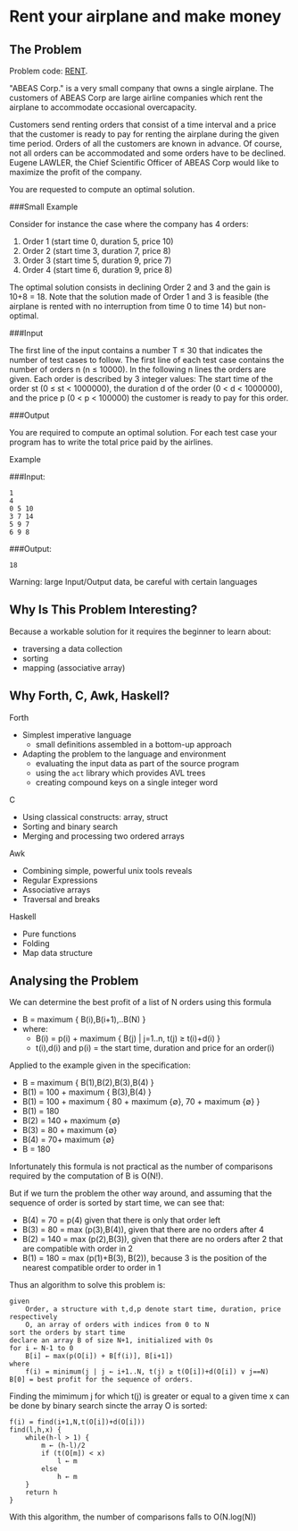 Rent your airplane and make money
=================================

The Problem
-----------

Problem code: [RENT](http://www.spoj.com/problems/RENT/).
 
"ABEAS Corp." is a very small company that owns a single airplane. The customers of ABEAS Corp are large airline companies which rent the airplane to accommodate occasional overcapacity.

Customers send renting orders that consist of a time interval and a price that the customer is ready to pay for renting the airplane during the given time period. Orders of all the customers are known in advance. Of course, not all orders can be accommodated and some orders have to be declined. Eugene LAWLER, the Chief Scientific Officer of ABEAS Corp would like to maximize the profit of the company.

You are requested to compute an optimal solution.

###Small Example

Consider for instance the case where the company has 4 orders:

1. Order 1 (start time 0, duration 5, price 10)
2. Order 2 (start time 3, duration 7, price 8)
3. Order 3 (start time 5, duration 9, price 7)
4. Order 4 (start time 6, duration 9, price 8)

The optimal solution consists in declining Order 2 and 3 and the gain is 10+8 = 18.
Note that the solution made of Order 1 and 3 is feasible (the airplane is rented with no interruption from time 0 to time 14) but non-optimal.

###Input

The first line of the input contains a number T ≤ 30 that indicates the number of test cases to follow. The first line of each test case contains the number of orders n (n ≤ 10000). In the following n lines the orders are given. Each order is described by 3 integer values: The start time of the order st (0 ≤ st < 1000000), the duration d of the order (0 < d < 1000000), and the price p (0 < p < 100000) the customer is ready to pay for this order.

###Output

You are required to compute an optimal solution. For each test case your program has to write the total price paid by the airlines.

Example

###Input:

    1
    4
    0 5 10
    3 7 14
    5 9 7
    6 9 8

###Output:

    18

Warning: large Input/Output data, be careful with certain languages

Why Is This Problem Interesting?
--------------------------------

Because a workable solution for it requires the beginner to learn about:

- traversing a data collection 
- sorting
- mapping (associative array)

Why Forth, C, Awk, Haskell?
------------------------

Forth
 
- Simplest imperative language
    - small definitions assembled in a bottom-up approach
- Adapting the problem to the language and environment
    - evaluating the input data as part of the source program
    - using the `act` library which provides AVL trees
    - creating compound keys on a single integer word

C

- Using classical constructs: array, struct
- Sorting and binary search
- Merging and processing two ordered arrays 

Awk

- Combining simple, powerful unix tools reveals
- Regular Expressions
- Associative arrays
- Traversal and breaks

Haskell

- Pure functions
- Folding
- Map data structure

Analysing the Problem
---------------------

We can determine the best profit of a list of N orders using this formula

- B = maximum { B(i),B(i+1),..B(N) }
- where:
    - B(i) = p(i) + maximum { B(j) | j=1..n, t(j) ≥ t(i)+d(i) }
    - t(i),d(i) and p(i) = the start time, duration and price for an order(i)

Applied to the example given in the specification:

- B = maximum { B(1),B(2),B(3),B(4) }
- B(1) = 100 + maximum { B(3),B(4) }
- B(1) = 100 + maximum { 80 + maximum {∅}, 70 + maximum {∅} }
- B(1) = 180
- B(2) = 140 + maximum {∅}
- B(3) = 80 + maximum {∅}
- B(4) = 70+ maximum {∅}
- B = 180

Infortunately this formula is not practical as the number of comparisons required by the computation of B is O(N!).

But if we turn the problem the other way around, and assuming that the sequence of order is sorted by start time, we can see that:

- B(4) = 70 = p(4) given that there is only that order left
- B(3) = 80 = max (p(3),B(4)), given that there are no orders after 4
- B(2) = 140 = max (p(2),B(3)), given that there are no orders after 2 that are compatible with order in 2
- B(1) = 180 = max (p(1)+B(3), B(2)), because 3 is the position of the nearest compatible order to order in 1  

Thus an algorithm to solve this problem is:

    given 
        Order, a structure with t,d,p denote start time, duration, price respectively
        O, an array of orders with indices from 0 to N
    sort the orders by start time
    declare an array B of size N+1, initialized with 0s
    for i ← N-1 to 0
        B[i] ← max(p(O[i]) + B[f(i)], B[i+1])
    where 
        f(i) = minimum(j | j ← i+1..N, t(j) ≥ t(O[i])+d(O[i]) ∨ j==N)
    B[0] = best profit for the sequence of orders.
    
Finding the mimimum j for which t(j) is greater or equal to a given time x can be done by binary search sincte the array O is sorted:

    f(i) = find(i+1,N,t(O[i])+d(O[i]))
    find(l,h,x) {
        while(h-l > 1) {
            m ← (h-l)/2 
            if (t(O[m]) < x)
                l ← m
            else
                h ← m
        }
        return h
    }

With this algorithm, the number of comparisons falls to O(N.log(N))
